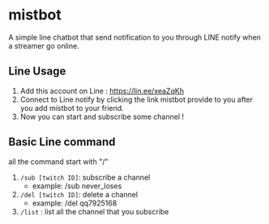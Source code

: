 # mistbot

A simple line chatbot that send notification to you through LINE notify when a streamer go online.

## Line Usage

1. Add this account on Line : https://lin.ee/xeaZqKh
2. Connect to Line notify by clicking the link mistbot provide to you after you add mistbot to your friend.
3. Now you can start and subscribe some channel !

## Basic Line command

all the command start with "/"
1. `/sub [twitch ID]`: subscribe a channel
   * example: /sub never_loses
2. `/del [twitch ID]`: delete a channel
   * example: /del qq7925168
3. `/list` : list all the channel that you subscribe